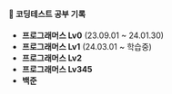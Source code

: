#### 🌱 코딩테스트 공부 기록
- **프로그래머스 Lv0** (23.09.01 ~ 24.01.30)
- **프로그래머스 Lv1** (24.03.01 ~ 학습중)
- **프로그래머스 Lv2**
- **프로그래머스 Lv345**
- **백준**
